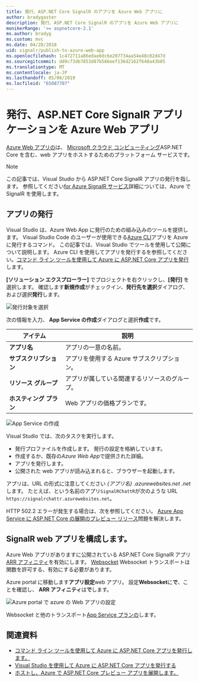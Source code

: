```yaml
---
title: 発行、ASP.NET Core SignalR のアプリを Azure Web アプリに
author: bradygaster
description: 発行、ASP.NET Core SignalR のアプリを Azure Web アプリに
monikerRange: '>= aspnetcore-2.1'
ms.author: bradyg
ms.custom: mvc
ms.date: 04/20/2018
uid: signalr/publish-to-azure-web-app
ms.openlocfilehash: 1c472711a86edae8dc6e207734aa54e48c02d47d
ms.sourcegitcommit: dd9c73db7853d87b566eef136d2162f648a43b85
ms.translationtype: MT
ms.contentlocale: ja-JP
ms.lasthandoff: 05/06/2019
ms.locfileid: "65087707"
---
```

# <a name="publish-an-aspnet-core-signalr-app-to-an-azure-web-app"></a>発行、ASP.NET Core SignalR アプリケーションを Azure Web アプリ

[Azure Web アプリの](/azure/app-service/app-service-web-overview)は、 [Microsoft クラウド コンピューティング](https://azure.microsoft.com/)ASP.NET Core を含む、web アプリをホストするためのプラットフォーム サービスです。

> [!NOTE]
> この記事では、Visual Studio から ASP.NET Core SignalR アプリの発行を指します。 参照してください[for Azure SignalR サービス](https://azure.microsoft.com/services/signalr-service)詳細については、Azure で SignalR を使用します。

## <a name="publish-the-app"></a>アプリの発行

Visual Studio は、Azure Web App に発行のための組み込みのツールを提供します。 Visual Studio Code のユーザーが使用できる[Azure CLI](/cli/azure)アプリを Azure に発行するコマンド。 この記事では、Visual Studio でツールを使用して公開について説明します。 Azure CLI を使用してアプリを発行するを参照してください。[コマンド ライン ツールを使用して Azure に ASP.NET Core アプリを発行](/azure/app-service/app-service-web-get-started-dotnet)します。

**[ソリューション エクスプローラー]** でプロジェクトを右クリックし、**[発行]** を選択します。 確認します**新規作成**がチェックイン、**発行先を選択**ダイアログ、および選択**発行**します。

![発行対象を選択](publish-to-azure-web-app/_static/pick-publish-target-dialog.png)

次の情報を入力、 **App Service の作成**ダイアログと選択**作成**です。

| アイテム | 説明 |
| ---- | ----------- |
| **アプリ名** | アプリの一意の名前。 |
| **サブスクリプション** | アプリを使用する Azure サブスクリプション。 |
| **リソース グループ** | アプリが属している関連するリソースのグループ。  |
| **ホスティング プラン** | Web アプリの価格プランです。 |

![App Service の作成](publish-to-azure-web-app/_static/create-app-service-dialog.png)

Visual Studio では、次のタスクを実行します。

* 発行プロファイルを作成します。 発行の設定を格納しています。
* 作成するか、既存の*Azure Web App*で提供された詳細。
* アプリを発行します。
* 公開された web アプリが読み込まれると、ブラウザーを起動します。

アプリは、URL の形式に注意してください *{アプリ名} .azurewebsites.net .net*します。 たとえば、という名前のアプリ`SignalRChattR`が次のような URL `https://signalrchattr.azurewebsites.net`。

HTTP 502.2 エラーが発生する場合は、次を参照してください。 [Azure App Service に ASP.NET Core の展開のプレビュー リリース](xref:host-and-deploy/azure-apps/index)問題を解決します。

## <a name="configure-signalr-web-app"></a>SignalR web アプリを構成します。

Azure Web アプリがありますに公開されている ASP.NET Core SignalR アプリ[ARR アフィニティ](https://en.wikipedia.org/wiki/Application_Request_Routing)を有効にします。 [Websocket](xref:fundamentals/websockets) Websocket トランスポートは関数を許可する、有効にする必要があります。

Azure portal に移動します**アプリ設定**web アプリ。 設定**Websocket**に**で**、ことを確認し、 **ARR アフィニティ**は**で**します。

![Azure portal で azure の Web アプリの設定](publish-to-azure-web-app/_static/azure-web-app-settings.png)

 Websocket と他のトランスポート[App Service プランの](/azure/azure-subscription-service-limits#app-service-limits)します。

## <a name="related-resources"></a>関連資料

* [コマンド ライン ツールを使用して Azure に ASP.NET Core アプリを発行します。](/azure/app-service/app-service-web-get-started-dotnet)
* [Visual Studio を使用して Azure に ASP.NET Core アプリを発行する](xref:tutorials/publish-to-azure-webapp-using-vs)
* [ホストし、Azure で ASP.NET Core プレビュー アプリを展開します。](xref:host-and-deploy/azure-apps/index#deploy-aspnet-core-preview-release-to-azure-app-service)
